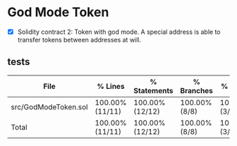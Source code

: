 # God Mode Token

- [x] Solidity contract 2: Token with god mode. A special address is able to transfer tokens between addresses at will.

## tests

| File                 | % Lines         | % Statements    | % Branches    | % Funcs       |
| -------------------- | --------------- | --------------- | ------------- | ------------- |
| src/GodModeToken.sol | 100.00% (11/11) | 100.00% (12/12) | 100.00% (8/8) | 100.00% (3/3) |
| Total                | 100.00% (11/11) | 100.00% (12/12) | 100.00% (8/8) | 100.00% (3/3) |
